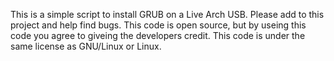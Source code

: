This is a simple script to install GRUB on a Live Arch USB.
Please add to this project and help find bugs.
This code is open source, but by useing this code you agree to giveing the developers credit.
This code is under the same license as GNU/Linux or Linux.
